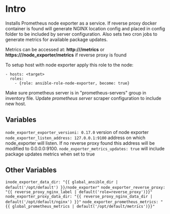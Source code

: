 # Intro
Installs Prometheus node exporter as a service. If reverse proxy docker container is found will generate NGINX location config and placed in config folder to be included by server configuration. Also sets two cron jobs to generate metrics for available package updates.

Metrics can be accessed at:
**http://<hostname>/metrics**
or 
**https://<hostname>/node_exporter/metrics** if reverse proxy is found

To setup host with node exporter apply this role to the node:
```
- hosts: <target>
  roles:
    - {role: ansible-role-node-exporter, become: true}
```

Make sure prometheus server is in "prometheus-servers" group in inventory file.
Update *prometheus server* scraper configuration to include new host.

## Variables
`node_exporter_exporter_versioni: 0.17.0` version of node exporter
`node_exporter_listen_address: 127.0.0.1:9100` address on which node_exporter will listen. If no reverse proxy found this address will be modified to 0.0.0.0:9100.
`node_exporter_metrics_updates: true` will include package updates metrics when set to true

## Other Variables
`inode_exporter_data_dir: "{{ global_ansible_dir | default('/opt/default') }}/node_exporter"`
`node_exporter_reverse_proxy: "{{ reverse_proxy_nginx_label | default('role=reverse_proxy')}}"`
`node_exporter_proxy_data_dir: "{{ reverse_proxy_nginx_data_dir | default('/opt/default/nginx') }}"`
`node_exporter_prometheus_metrics: "{{ global_prometheus_metrics | default('/opt/default/metrics')}}"`

